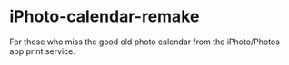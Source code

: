 # iPhoto-calendar-remake
For those who miss the good old photo calendar from the iPhoto/Photos app print service.
